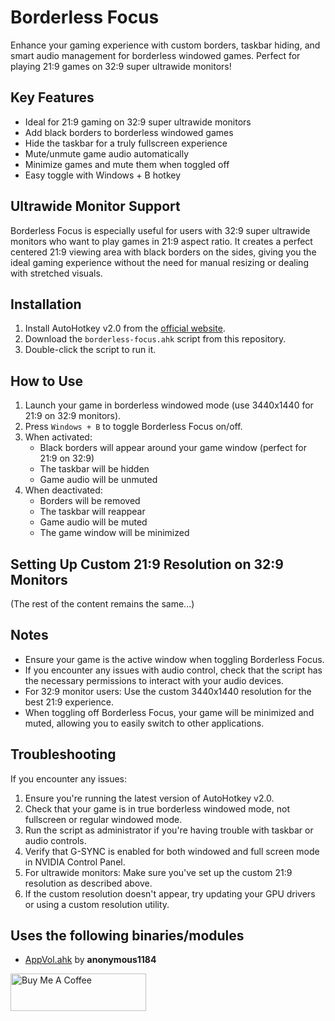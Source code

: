 # Borderless Focus

Enhance your gaming experience with custom borders, taskbar hiding, and smart audio management for borderless windowed games. Perfect for playing 21:9 games on 32:9 super ultrawide monitors!

## Key Features

- Ideal for 21:9 gaming on 32:9 super ultrawide monitors
- Add black borders to borderless windowed games
- Hide the taskbar for a truly fullscreen experience
- Mute/unmute game audio automatically
- Minimize games and mute them when toggled off
- Easy toggle with Windows + B hotkey

## Ultrawide Monitor Support

Borderless Focus is especially useful for users with 32:9 super ultrawide monitors who want to play games in 21:9 aspect ratio. It creates a perfect centered 21:9 viewing area with black borders on the sides, giving you the ideal gaming experience without the need for manual resizing or dealing with stretched visuals.

## Installation

1. Install AutoHotkey v2.0 from the [official website](https://www.autohotkey.com/).
2. Download the `borderless-focus.ahk` script from this repository.
3. Double-click the script to run it.

## How to Use

1. Launch your game in borderless windowed mode (use 3440x1440 for 21:9 on 32:9 monitors).
2. Press `Windows + B` to toggle Borderless Focus on/off.
3. When activated:
   - Black borders will appear around your game window (perfect for 21:9 on 32:9)
   - The taskbar will be hidden
   - Game audio will be unmuted
4. When deactivated:
   - Borders will be removed
   - The taskbar will reappear
   - Game audio will be muted
   - The game window will be minimized

## Setting Up Custom 21:9 Resolution on 32:9 Monitors

(The rest of the content remains the same...)

## Notes

- Ensure your game is the active window when toggling Borderless Focus.
- If you encounter any issues with audio control, check that the script has the necessary permissions to interact with your audio devices.
- For 32:9 monitor users: Use the custom 3440x1440 resolution for the best 21:9 experience.
- When toggling off Borderless Focus, your game will be minimized and muted, allowing you to easily switch to other applications.

## Troubleshooting

If you encounter any issues:
1. Ensure you're running the latest version of AutoHotkey v2.0.
2. Check that your game is in true borderless windowed mode, not fullscreen or regular windowed mode.
3. Run the script as administrator if you're having trouble with taskbar or audio controls.
4. Verify that G-SYNC is enabled for both windowed and full screen mode in NVIDIA Control Panel.
5. For ultrawide monitors: Make sure you've set up the custom 21:9 resolution as described above.
6. If the custom resolution doesn't appear, try updating your GPU drivers or using a custom resolution utility.

## Uses the following binaries/modules
* [AppVol.ahk](https://gist.github.com/anonymous1184/b251cd8407a379d4965791585887cfce) by **anonymous1184**

<a href="https://www.buymeacoffee.com/adore" target="_blank"><img src="https://cdn.buymeacoffee.com/buttons/v2/default-blue.png" alt="Buy Me A Coffee" style="height: 60px !important;width: 217px !important;" ></a>
